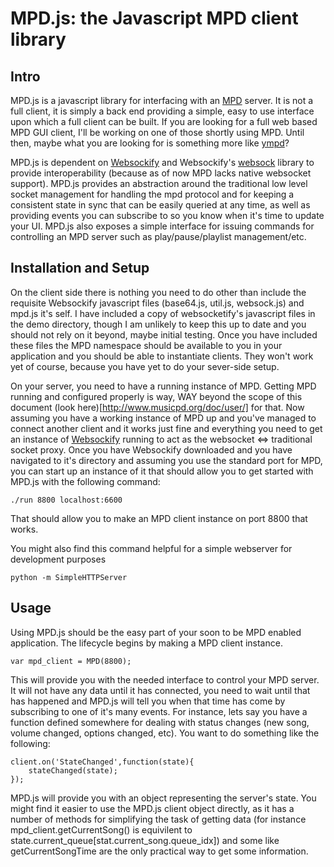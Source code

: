 MPD.js: the Javascript MPD client library
=========================================

Intro
-----

MPD.js is a javascript library for interfacing with an [MPD](http://www.musicpd.org/) server. It is not a full client, it is simply a back end providing a simple, easy to use interface upon which a full client can be built. If you are looking for a full web based MPD GUI client, I'll be working on one of those shortly using MPD. Until then, maybe what you are looking for is something more like [ympd](https://github.com/notandy/ympd)?

MPD.js is dependent on [Websockify](https://github.com/kanaka/websockify) and Websockify's [websock](https://github.com/kanaka/websockify/wiki/websock.js) library to provide interoperability (because as of now MPD lacks native websocket support). MPD.js provides an abstraction around the traditional low level socket management for handling the mpd protocol and for keeping a consistent state in sync that can be easily queried at any time, as well as providing events you can subscribe to so you know when it's time to update your UI. MPD.js also exposes a simple interface for issuing commands for controlling an MPD server such as play/pause/playlist management/etc.

Installation and Setup
---------------------

On the client side there is nothing you need to do other than include the requisite Websockify javascript files (base64.js, util.js, websock.js) and mpd.js it's self. I have included a copy of websocketify's javascript files in the demo directory, though I am unlikely to keep this up to date and you should not rely on it beyond, maybe initial testing. Once you have included these files the MPD namespace should be available to you in your application and you should be able to instantiate clients. They won't work yet of course, because you have yet to do your sever-side setup.

On your server, you need to have a running instance of MPD. Getting MPD running and configured properly is way, WAY beyond the scope of this document (look here)[http://www.musicpd.org/doc/user/] for that. Now assuming you have a working instance of MPD up and you've managed to connect another client and it works just fine and everything you need to get an instance of [Websockify](https://github.com/kanaka/websockify) running to act as the websocket <=> traditional socket proxy. Once you have Websockify downloaded and you have navigated to it's directory and assuming you use the standard port for MPD, you can start up an instance of it that should allow you to get started with MPD.js with the following command:

    ./run 8800 localhost:6600

That should allow you to make an MPD client instance on port 8800 that works.

You might also find this command helpful for a simple webserver for development purposes

    python -m SimpleHTTPServer

Usage
-----

Using MPD.js should be the easy part of your soon to be MPD enabled application. The lifecycle begins by making a MPD client instance.

    var mpd_client = MPD(8800);

This will provide you with the needed interface to control your MPD server. It will not have any data until it has connected, you need to wait until that has happened and MPD.js will tell you when that time has come by subscribing to one of it's many events. For instance, lets say you have a function defined somewhere for dealing with status changes (new song, volume changed, options changed, etc). You want to do something like the following:

    client.on('StateChanged',function(state){
        stateChanged(state);
    });

MPD.js will provide you with an object representing the server's state. You might find it easier to use the MPD.js client object directly, as it has a number of methods for simplifying the task of getting data (for instance mpd_client.getCurrentSong() is equivilent to state.current_queue[stat.current_song.queue_idx]) and some like getCurrentSongTime are the only practical way to get some information.
